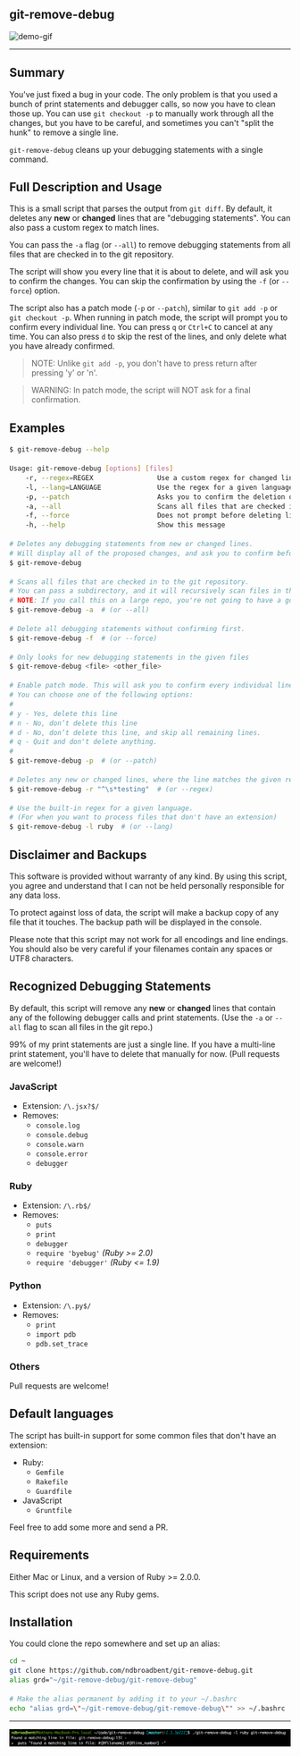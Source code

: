 ## git-remove-debug

![demo-gif](https://cloud.githubusercontent.com/assets/139536/25290708/49d41c26-26f9-11e7-8465-cf625caed337.gif)

-----------------------------------

## Summary

You've just fixed a bug in your code. The only problem is that you used a bunch of print statements and debugger calls, so now you have to clean those up. You can use `git checkout -p` to manually work through all the changes, but you have to be careful, and sometimes you can't "split the hunk" to remove a single line.

`git-remove-debug` cleans up your debugging statements with a single command.


## Full Description and Usage

This is a small script that parses the output from `git diff`. By default, it deletes any **new** or **changed** lines that are "debugging statements". You can also pass a custom regex to match lines.

You can pass the `-a` flag (or `--all`) to remove debugging statements from all files that are checked in to the git repository.

The script will show you every line that it is about to delete, and will ask you to confirm the changes. You can skip the confirmation by using the `-f` (or `--force`) option.

The script also has a patch mode (`-p` or `--patch`), similar to `git add -p` or `git checkout -p`. When running in patch mode, the script will prompt you to confirm every individual line. You can press `q` or `Ctrl+C` to cancel at any time. You can also press `d` to skip the rest of the lines, and only delete what you have already confirmed.

> NOTE: Unlike `git add -p`, you don't have to press return after pressing 'y' or 'n'.

> WARNING: In patch mode, the script will NOT ask for a final confirmation.


## Examples

```bash
$ git-remove-debug --help

Usage: git-remove-debug [options] [files]
    -r, --regex=REGEX                Use a custom regex for changed lines
    -l, --lang=LANGUAGE              Use the regex for a given language
    -p, --patch                      Asks you to confirm the deletion of each matching line
    -a, --all                        Scans all files that are checked in to the git repository
    -f, --force                      Does not prompt before deleting lines
    -h, --help                       Show this message

# Deletes any debugging statements from new or changed lines.
# Will display all of the proposed changes, and ask you to confirm before deleting.
$ git-remove-debug

# Scans all files that are checked in to the git repository.
# You can pass a subdirectory, and it will recursively scan files in that directory.
# NOTE: If you call this on a large repo, you're not going to have a good time.
$ git-remove-debug -a  # (or --all)

# Delete all debugging statements without confirming first.
$ git-remove-debug -f  # (or --force)

# Only looks for new debugging statements in the given files
$ git-remove-debug <file> <other_file>

# Enable patch mode. This will ask you to confirm every individual line.
# You can choose one of the following options:
#
# y - Yes, delete this line
# n - No, don’t delete this line
# d - No, don’t delete this line, and skip all remaining lines.
# q - Quit and don't delete anything.
#
$ git-remove-debug -p  # (or --patch)

# Deletes any new or changed lines, where the line matches the given regex
$ git-remove-debug -r "^\s*testing"  # (or --regex)

# Use the built-in regex for a given language.
# (For when you want to process files that don't have an extension)
$ git-remove-debug -l ruby  # (or --lang)
```

## Disclaimer and Backups

This software is provided without warranty of any kind. By using this script, you agree and understand that I can not be held personally responsible for any data loss.

To protect against loss of data, the script will make a backup copy of any file that it touches. The backup path will be displayed in the console.

Please note that this script may not work for all encodings and line endings. You should also be very careful if your filenames contain any spaces or UTF8 characters.


## Recognized Debugging Statements

By default, this script will remove any **new** or **changed** lines that contain any of the following debugger calls and print statements. (Use the `-a` or `--all` flag to scan all files in the git repo.)

99% of my print statements are just a single line. If you have a multi-line print statement, you'll have to delete that manually for now. (Pull requests are welcome!)


### JavaScript

* Extension: `/\.jsx?$/`
* Removes:
  * `console.log`
  * `console.debug`
  * `console.warn`
  * `console.error`
  * `debugger`

### Ruby

* Extension: `/\.rb$/`
* Removes:
  * `puts`
  * `print`
  * `debugger`
  * `require 'byebug'`    *(Ruby >= 2.0)*
  * `require 'debugger'`  *(Ruby <= 1.9)*

### Python

* Extension: `/\.py$/`
* Removes:
  * `print`
  * `import pdb`
  * `pdb.set_trace`

### Others

Pull requests are welcome!


## Default languages

The script has built-in support for some common files that don't have an extension:

* Ruby:
  * `Gemfile`
  * `Rakefile`
  * `Guardfile`
* JavaScript
  * `Gruntfile`

Feel free to add some more and send a PR.


## Requirements

Either Mac or Linux, and a version of Ruby >= 2.0.0.

This script does not use any Ruby gems.


## Installation

You could clone the repo somewhere and set up an alias:

```bash
cd ~
git clone https://github.com/ndbroadbent/git-remove-debug.git
alias grd="~/git-remove-debug/git-remove-debug"

# Make the alias permanent by adding it to your ~/.bashrc
echo "alias grd=\"~/git-remove-debug/git-remove-debug\"" >> ~/.bashrc
```


---------------------------------------------------

![Debug-ception](debug-ception.png)
